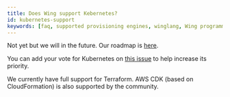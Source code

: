 ```yaml
---
title: Does Wing support Kebernetes?
id: kubernetes-support
keywords: [faq, supported provisioning engines, winglang, Wing programming language, Wing language, Kubernetes, K8S]
---
```


Not yet but we will in the future. Our roadmap is [here](https://docs.winglang.io/status#roadmap).

You can add your vote for Kubernetes on [this issue](https://github.com/winglang/wing/issues/2066) to help increase its priority.

We currently have full support for Terraform. AWS CDK (based on CloudFormation) is also supported by the community.

